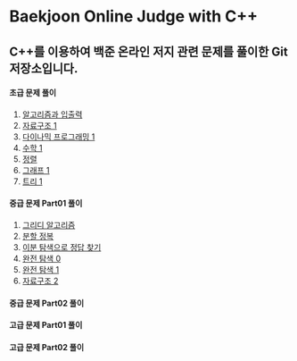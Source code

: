 Baekjoon Online Judge with C++
==============================

C++를 이용하여 백준 온라인 저지 관련 문제를 풀이한 Git 저장소입니다.
-----------------------------------------------------

#### 초급 문제 풀이

1. [알고리즘과 입출력](./Basic/Algorithm_and_IO)
2. [자료구조 1](./Basic/Data_Structure_1st)
3. [다이나믹 프로그래밍 1](./Basic/Dynamic_Programming_1st)
4. [수학 1](./Basic/Mathematics_1st)
5. [정렬](./Basic/Sorting_1st)
6. [그래프 1](./Basic/Graph_1st)
7. [트리 1](./Basic/Tree_1st)

#### 중급 문제 Part01 풀이

1. [그리디 알고리즘](./Intermediate_Part01)
2. [분할 정복](./Intermediate_Part01)
3. [이분 탐색으로 정답 찾기](./Intermediate_Part01)
4. [완전 탐색 0](./Intermediate_Part01)
5. [완전 탐색 1](./Intermediate_Part01)
6. [자료구조 2](./Intermediate_Part01)

#### 중급 문제 Part02 풀이

#### 고급 문제 Part01 풀이

#### 고급 문제 Part02 풀이



